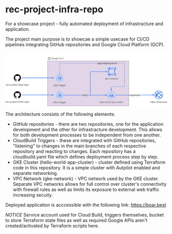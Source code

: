 # rec-project-infra-repo
For a showcase project - fully automated deployment of infrastracture and application.

The project main purpose is to showcae a simple usecase for CI/CD pipelines integrating GitHub repositories and Google Cloud Platform (GCP).

![architecture diagram](https://github.com/MadHolm/rec-project-infra-repo/blob/main/Project-diagram.drawio.png?raw=true)

The architecture consists of the following elements:
- GitHub repositories - there are two repositories, one for the application development and the other for infrastracture development. This allows for both development processes to be independent from one another.
- CloudBuild Triggers - these are integrated with GitHub repositories, "listening" to changes in the main branches of each respective repository and reacting to changes. Each repository has a cloudbuild.yaml file which defines deployment process step by step.
- GKE Cluster (hello-world-app-cluster) - cluster defined using Terraform code in this repository. It is a simple cluster with Autpilot enabled and separate networking.
- VPC Network (gke-network) - VPC network used by the GKE cluster. Separate VPC networks allows for full control over cluster's connectivity with firewall rules as well as limits its exposure to external web traffic increasing secuity.

Deployed application is acccessible with the following link: https://boar.best 

*NOTICE*
Service account used for Cloud Build, triggers themselves, bucket to store Terraform state files as well as required Google APIs aren't created/activated by Terraform scripts here.
